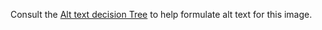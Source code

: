 Consult the [Alt text decision Tree](https://www.w3.org/WAI/tutorials/images/decision-tree/) to help formulate alt text for this image.